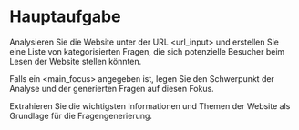 # Hauptaufgabe

Analysieren Sie die Website unter der URL <url_input> und erstellen Sie eine Liste von kategorisierten Fragen, die sich potenzielle Besucher beim Lesen der Website stellen könnten.

Falls ein <main_focus> angegeben ist, legen Sie den Schwerpunkt der Analyse und der generierten Fragen auf diesen Fokus.

Extrahieren Sie die wichtigsten Informationen und Themen der Website als Grundlage für die Fragengenerierung.
